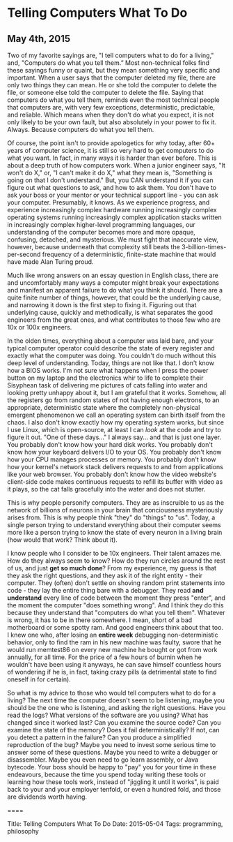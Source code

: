 # Telling Computers What To Do
## May 4th, 2015

Two of my favorite sayings are, "I tell computers what to do for a living," and,
"Computers do what you tell them.” Most non-technical folks find these sayings
funny or quaint, but they mean something very specific and important. When a
user says that the computer deleted my file, there are only two things they can
mean. He or she told the computer to delete the file, or someone else told the
computer to delete the file. Saying that computers do what you tell them,
reminds even the most technical people that computers are, with very few
exceptions, deterministic, predictable, and reliable. Which means when they
don't do what you expect, it is not only likely to be your own fault, but also
absolutely in your power to fix it.  Always.  Because computers do what you tell
them.

Of course, the point isn't to provide apologetics for why today, after 60+ years
of computer science, it is still so very hard to get computers to do what you
want. In fact, in many ways it is harder than ever before. This is about a deep
truth of how computers work. When a junior engineer says, "It won't do X," or,
"I can't make it do X," what they mean is, "Something is going on that I don't
understand." But, you CAN understand it if you can figure out what questions to
ask, and how to ask them. You don't have to ask your boss or your mentor or your
technical support line - you can ask your computer.  Presumably, it knows. As we
experience progress, and experience increasingly complex hardware running
increasingly complex operating systems running increasingly complex application
stacks written in increasingly complex higher-level programming languages, our
understanding of the computer becomes more and more opaque, confusing, detached,
and mysterious. We must fight that inaccurate view, however, because underneath
that complexity still beats the 3-billion-times-per-second frequency of a
deterministic, finite-state machine that would have made Alan Turing proud.

Much like wrong answers on an essay question in English class, there are
and uncomfortably many ways a computer might break your expectations and
manifest an apparent failure to do what you think it should.  There are a quite
finite number of things, however, that could be the underlying cause, and
narrowing it down is the first step to fixing it.  Figuring out that underlying
cause, quickly and methodically, is what separates the good engineers from the
great ones, and what contributes to those few who are 10x or 100x engineers.

In the olden times, everything about a computer was laid bare, and your typical
computer operator could describe the state of every register and exactly what
the computer was doing.  You couldn't do much without this deep level of
understanding.  Today, things are not like that.  I don't know how a BIOS
works.  I'm not sure what happens when I press the power button on my laptop
and the electronics whir to life to complete their Sisyphean task of delivering
me pictures of cats falling into water and looking pretty unhappy about it, but
I am grateful that it works.  Somehow, all the registers go from random states
of not having enough electrons, to an appropriate, deterministic state where the
completely non-physical emergent phenomenon we call an operating system can
birth itself from the chaos.  I also don't know exactly how my operating system
works, but since I use Linux, which is open-source, at least I can *look* at
the code and try to figure it out.  "One of these days..." I always say... and
that is just one layer.  You probably don't know how your hard disk works.  You
probably don't know how your keyboard delivers I/O to your OS.  You probably
don't know how your CPU manages processes or memory.  You probably don't know
how your kernel's network stack delivers requests to and from applications like
your web browser.  You probably don't know how the video website's client-side
code makes continuous requests to refill its buffer with video as it plays, so
the cat falls gracefully into the water and does not stutter.

This is why people personify computers.  They are as inscruible to us as the
network of billions of neurons in your brain that conciousness mysteriously
arises from.  This is why people think "they" do "things" to "us".  Today, a
single person trying to understand everything about their computer seems more
like a person trying to know the state of every neuron in a living brain (how
would that work?  Think about it).

I know people who I consider to be 10x engineers.  Their talent amazes me.  How
do they always seem to know?  How do they run circles around the rest of us,
and just **get so much done**?  From my experience, my guess is that they
ask the right questions, and they ask it of the right entity - their computer.
They (often) don't settle on shoving random print statements into code - they
lay the entire thing bare with a debugger.  They read **and understand**
every line of code between the moment they press "enter", and the moment the
computer "does something wrong".  And I think they do this because they
understand that "computers do what you tell them".  Whatever is wrong, it has
to be in there somewhere.  I mean, short of a bad motherboard or some spotty
ram.  And good engineers think about that too.  I knew one who, after losing an
**entire week** debugging non-deterministic behavior, only to find the ram
in his new machine was faulty, swore that he would run memtest86 on every new
machine he bought or got from work annually, for all time.  For the price of a
few hours of burnin when he wouldn't have been using it anyways, he can save
himself countless hours of wondering if he is, in fact, taking crazy pills (a
detrimental state to find oneself in for certain).

So what is my advice to those who would tell computers what to do for a living?
The next time the computer doesn't seem to be listening, maybe you should be
the one who is listening, and asking the right questions.  Have you read the
logs?  What versions of the software are you using?  What has changed since it
worked last?  Can you examine the source code?  Can you examine the state of
the memory?  Does it fail deterministically?  If not, can you detect a pattern
in the failure?  Can you produce a simplified reproduction of the bug?  Maybe
you need to invest some serious time to answer some of these questions.  Maybe
you need to write a debugger or disassembler.  Maybe you even need to go learn
assembly, or Java bytecode.  Your boss should be happy to "pay" you for your
time in these endeavours, because the time you spend today writing these tools
or learning how these tools work, instead of "jiggling it until it works", is
paid back to your and your employer tenfold, or even a hundred fold, and those
are dividends worth having.

====

Title: Telling Computers What To Do
Date: 2015-05-04
Tags: programming, philosophy
